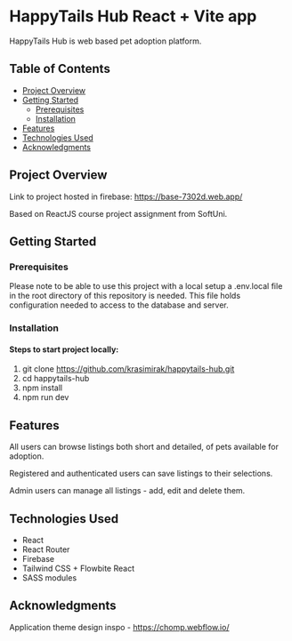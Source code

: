 # HappyTails Hub React + Vite app

HappyTails Hub is web based pet adoption platform.


## Table of Contents

- [Project Overview](#project-overview)
- [Getting Started](#getting-started)
  - [Prerequisites](#prerequisites)
  - [Installation](#installation)
- [Features](#features)
- [Technologies Used](#technologies-used)
- [Acknowledgments](#acknowledgments)

## Project Overview

Link to project hosted in firebase: https://base-7302d.web.app/

Based on ReactJS course project assignment from SoftUni.

## Getting Started

### Prerequisites

Please note to be able to use this project with a local setup a .env.local file in the root directory of this repository is needed.
This file holds configuration needed to access to the database and server.

### Installation

#### Steps to start project locally:
1. git clone https://github.com/krasimirak/happytails-hub.git
2. cd happytails-hub
3. npm install
4. npm run dev

## Features

All users can browse listings both short and detailed, of pets available for adoption.

Registered and authenticated users can save listings to their selections.

Admin users can manage all listings - add, edit and delete them.

## Technologies Used
- React
- React Router
- Firebase
- Tailwind CSS + Flowbite React
- SASS modules

## Acknowledgments

Application theme design inspo - https://chomp.webflow.io/
